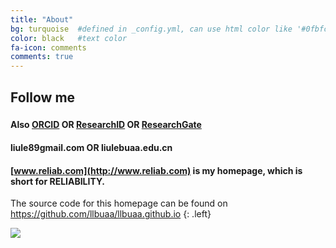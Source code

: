 ```yaml
---
title: "About"
bg: turquoise  #defined in _config.yml, can use html color like '#0fbfcf'
color: black   #text color
fa-icon: comments
comments: true
---
```


## Follow me

### [<i class="fa fa-github"></i>](https://github.com/llbuaa) [<i class="fa fa-linkedin-square"></i>](https://cn.linkedin.com/in/liule) [<i class="fa fa-weibo"></i>](http://weibo.com/512127104)  [<i class="fa fa-facebook-square"></i>](https://www.facebook.com/liule89) 

#### Also **[ORCID](http://orcid.org/0000-0002-8468-327X)** OR **[ResearchID](http://www.researcherid.com/rid/E-7056-2016)** OR **[ResearchGate](https://www.researchgate.net/profile/Le_Liu5)**

#### <i class="fa fa-envelope"></i> **liule89<i class="fa fa-at"></i>gmail.com** OR **liule<i class="fa fa-at"></i>buaa.edu.cn**

#### <i class="fa fa-home"></i> [www.reliab.com](http://www.reliab.com) is my homepage, which is short for RELIABILITY. 

The source code for this homepage can be found on <https://github.com/llbuaa/llbuaa.github.io>
{: .left}

<a href="http://webscan.360.cn/index/checkwebsite/url/www.reliab.com"><img border="0" src="http://img.webscan.360.cn/status/pai/hash/4fb3c96a9022b4fec5a50e0ec6863da7"/></a>
